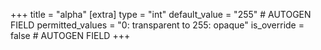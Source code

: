 +++
title = "alpha"
[extra]
type = "int"
default_value = "255" # AUTOGEN FIELD
permitted_values = "0: transparent to 255: opaque" 
is_override = false # AUTOGEN FIELD
+++